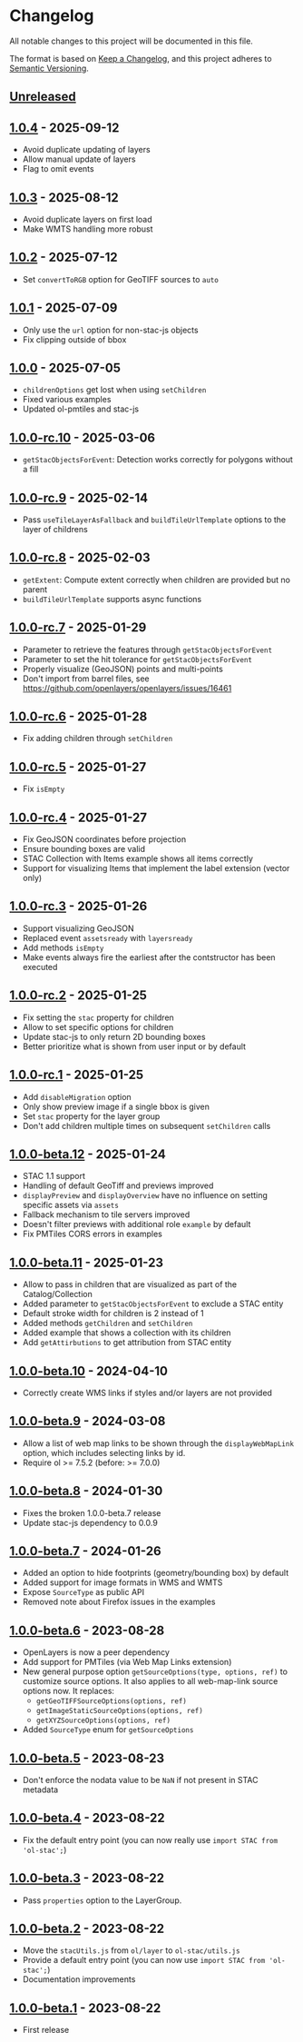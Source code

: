 # Changelog

All notable changes to this project will be documented in this file.

The format is based on [Keep a Changelog](https://keepachangelog.com/en/1.0.0/),
and this project adheres to [Semantic Versioning](https://semver.org/spec/v2.0.0.html).

## [Unreleased]

## [1.0.4] - 2025-09-12

- Avoid duplicate updating of layers
- Allow manual update of layers
- Flag to omit events

## [1.0.3] - 2025-08-12

- Avoid duplicate layers on first load
- Make WMTS handling more robust

## [1.0.2] - 2025-07-12

- Set `convertToRGB` option for GeoTIFF sources to `auto`

## [1.0.1] - 2025-07-09

- Only use the `url` option for non-stac-js objects
- Fix clipping outside of bbox

## [1.0.0] - 2025-07-05

- `childrenOptions` get lost when using `setChildren`
- Fixed various examples
- Updated ol-pmtiles and stac-js

## [1.0.0-rc.10] - 2025-03-06

- `getStacObjectsForEvent`: Detection works correctly for polygons without a fill

## [1.0.0-rc.9] - 2025-02-14

- Pass `useTileLayerAsFallback` and `buildTileUrlTemplate` options to the layer of childrens

## [1.0.0-rc.8] - 2025-02-03

- `getExtent`: Compute extent correctly when children are provided but no parent
- `buildTileUrlTemplate` supports async functions

## [1.0.0-rc.7] - 2025-01-29

- Parameter to retrieve the features through `getStacObjectsForEvent`
- Parameter to set the hit tolerance for `getStacObjectsForEvent`
- Properly visualize (GeoJSON) points and multi-points
- Don't import from barrel files, see <https://github.com/openlayers/openlayers/issues/16461>

## [1.0.0-rc.6] - 2025-01-28

- Fix adding children through `setChildren`

## [1.0.0-rc.5] - 2025-01-27

- Fix `isEmpty`

## [1.0.0-rc.4] - 2025-01-27

- Fix GeoJSON coordinates before projection
- Ensure bounding boxes are valid
- STAC Collection with Items example shows all items correctly
- Support for visualizing Items that implement the label extension (vector only)

## [1.0.0-rc.3] - 2025-01-26

- Support visualizing GeoJSON
- Replaced event `assetsready` with `layersready`
- Add methods `isEmpty`
- Make events always fire the earliest after the contstructor has been executed

## [1.0.0-rc.2] - 2025-01-25

- Fix setting the `stac` property for children
- Allow to set specific options for children
- Update stac-js to only return 2D bounding boxes
- Better prioritize what is shown from user input or by default

## [1.0.0-rc.1] - 2025-01-25

- Add `disableMigration` option
- Only show preview image if a single bbox is given
- Set `stac` property for the layer group
- Don't add children multiple times on subsequent `setChildren` calls

## [1.0.0-beta.12] - 2025-01-24

- STAC 1.1 support
- Handling of default GeoTiff and previews improved
- `displayPreview` and `displayOverview` have no influence on setting specific assets via `assets`
- Fallback mechanism to tile servers improved
- Doesn't filter previews with additional role `example` by default
- Fix PMTiles CORS errors in examples

## [1.0.0-beta.11] - 2025-01-23

- Allow to pass in children that are visualized as part of the Catalog/Collection
- Added parameter to `getStacObjectsForEvent` to exclude a STAC entity
- Default stroke width for children is 2 instead of 1
- Added methods `getChildren` and `setChildren`
- Added example that shows a collection with its children
- Add `getAttirbutions` to get attribution from STAC entity

## [1.0.0-beta.10] - 2024-04-10

- Correctly create WMS links if styles and/or layers are not provided

## [1.0.0-beta.9] - 2024-03-08

- Allow a list of web map links to be shown through the `displayWebMapLink` option,
  which includes selecting links by id.
- Require ol >= 7.5.2 (before: >= 7.0.0)

## [1.0.0-beta.8] - 2024-01-30

- Fixes the broken 1.0.0-beta.7 release
- Update stac-js dependency to 0.0.9

## [1.0.0-beta.7] - 2024-01-26

- Added an option to hide footprints (geometry/bounding box) by default
- Added support for image formats in WMS and WMTS
- Expose `SourceType` as public API
- Removed note about Firefox issues in the examples

## [1.0.0-beta.6] - 2023-08-28

- OpenLayers is now a peer dependency
- Add support for PMTiles (via Web Map Links extension)
- New general purpose option `getSourceOptions(type, options, ref)` to customize source options.
   It also applies to all web-map-link source options now.
   It replaces:
   - `getGeoTIFFSourceOptions(options, ref)`
   - `getImageStaticSourceOptions(options, ref)`
   - `getXYZSourceOptions(options, ref)`
- Added `SourceType` enum for `getSourceOptions`

## [1.0.0-beta.5] - 2023-08-23

- Don't enforce the nodata value to be `NaN` if not present in STAC metadata

## [1.0.0-beta.4] - 2023-08-22

- Fix the default entry point (you can now really use `import STAC from 'ol-stac';`)

## [1.0.0-beta.3] - 2023-08-22

- Pass `properties` option to the LayerGroup.

## [1.0.0-beta.2] - 2023-08-22

- Move the `stacUtils.js` from `ol/layer` to `ol-stac/utils.js`
- Provide a default entry point (you can now use `import STAC from 'ol-stac';`)
- Documentation improvements

## [1.0.0-beta.1] - 2023-08-22

- First release

[Unreleased]: <https://github.com/stac-extensions/contacts/compare/v1.0.4...HEAD>
[1.0.4]: <https://github.com/stac-extensions/contacts/compare/v1.0.3...v1.0.4>
[1.0.3]: <https://github.com/stac-extensions/contacts/compare/v1.0.2...v1.0.3>
[1.0.2]: <https://github.com/stac-extensions/contacts/compare/v1.0.1...v1.0.2>
[1.0.1]: <https://github.com/stac-extensions/contacts/compare/v1.0.0...v1.0.1>
[1.0.0]: <https://github.com/stac-extensions/contacts/compare/v1.0.0-rc.10...v1.0.0>
[1.0.0-rc.10]: <https://github.com/stac-extensions/contacts/compare/v1.0.0-rc.9...v1.0.0-rc.10>
[1.0.0-rc.9]: <https://github.com/stac-extensions/contacts/compare/v1.0.0-rc.8...v1.0.0-rc.9>
[1.0.0-rc.8]: <https://github.com/stac-extensions/contacts/compare/v1.0.0-rc.7...v1.0.0-rc.8>
[1.0.0-rc.7]: <https://github.com/stac-extensions/contacts/compare/v1.0.0-rc.6...v1.0.0-rc.7>
[1.0.0-rc.6]: <https://github.com/stac-extensions/contacts/compare/v1.0.0-rc.5...v1.0.0-rc.6>
[1.0.0-rc.5]: <https://github.com/stac-extensions/contacts/compare/v1.0.0-rc.4...v1.0.0-rc.5>
[1.0.0-rc.4]: <https://github.com/stac-extensions/contacts/compare/v1.0.0-rc.3...v1.0.0-rc.4>
[1.0.0-rc.3]: <https://github.com/stac-extensions/contacts/compare/v1.0.0-rc.2...v1.0.0-rc.3>
[1.0.0-rc.2]: <https://github.com/stac-extensions/contacts/compare/v1.0.0-rc.1...v1.0.0-rc.2>
[1.0.0-rc.1]: <https://github.com/stac-extensions/contacts/compare/v1.0.0-beta.12...v1.0.0-rc.1>
[1.0.0-beta.12]: <https://github.com/stac-extensions/contacts/compare/v1.0.0-beta.11...v1.0.0-beta.12>
[1.0.0-beta.11]: <https://github.com/stac-extensions/contacts/compare/v1.0.0-beta.10...v1.0.0-beta.11>
[1.0.0-beta.10]: <https://github.com/stac-extensions/contacts/compare/v1.0.0-beta.9...v1.0.0-beta.10>
[1.0.0-beta.9]: <https://github.com/stac-extensions/contacts/compare/v1.0.0-beta.8...v1.0.0-beta.9>
[1.0.0-beta.8]: <https://github.com/stac-extensions/contacts/compare/v1.0.0-beta.7...v1.0.0-beta.8>
[1.0.0-beta.7]: <https://github.com/stac-extensions/contacts/compare/v1.0.0-beta.6...v1.0.0-beta.7>
[1.0.0-beta.6]: <https://github.com/stac-extensions/contacts/compare/v1.0.0-beta.5...v1.0.0-beta.6>
[1.0.0-beta.5]: <https://github.com/stac-extensions/contacts/compare/v1.0.0-beta.4...v1.0.0-beta.5>
[1.0.0-beta.4]: <https://github.com/stac-extensions/contacts/compare/v1.0.0-beta.3...v1.0.0-beta.4>
[1.0.0-beta.3]: <https://github.com/stac-extensions/contacts/compare/v1.0.0-beta.2...v1.0.0-beta.3>
[1.0.0-beta.2]: <https://github.com/stac-extensions/contacts/compare/v1.0.0-beta.1...v1.0.0-beta.2>
[1.0.0-beta.1]: <https://github.com/stac-extensions/contacts/tree/v1.0.0-beta.1>
